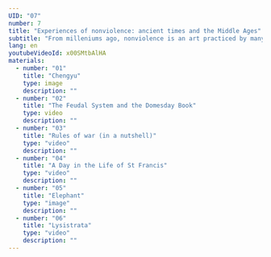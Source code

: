 ```yaml
---
UID: "07"
number: 7
title: "Experiences of nonviolence: ancient times and the Middle Ages"
subtitle: "From milleniums ago, nonviolence is an art practiced by many cultures and characters. Let us see some examples!"
lang: en
youtubeVideoId: x00SMtbAlHA
materials:
  - number: "01"
    title: "Chengyu"
    type: image
    description: ""
  - number: "02"
    title: "The Feudal System and the Domesday Book"
    type: video
    description: ""
  - number: "03"
    title: "Rules of war (in a nutshell)"
    type: "video"
    description: ""
  - number: "04"
    title: "A Day in the Life of St Francis"
    type: "video"
    description: ""
  - number: "05"
    title: "Elephant"
    type: "image"
    description: ""
  - number: "06"
    title: "Lysistrata"
    type: "video"
    description: ""
---
```

